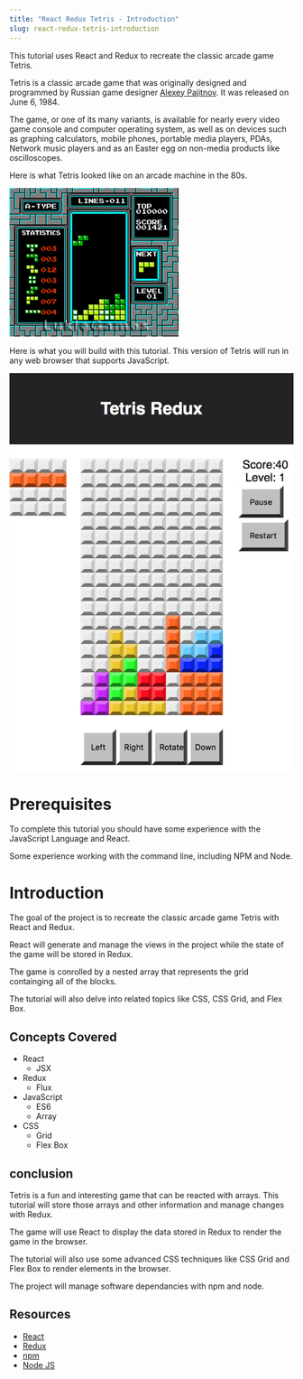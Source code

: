 ```yaml
---
title: "React Redux Tetris - Introduction"
slug: react-redux-tetris-introduction
---
```


This tutorial uses React and Redux to recreate the classic 
arcade game Tetris. 

Tetris is a classic arcade game that was originally designed 
and programmed by Russian game designer [Alexey Pajitnov](https://en.wikipedia.org/wiki/Alexey_Pajitnov).
It was released on June 6, 1984.

The game, or one of its many variants, is available for nearly 
every video game console and computer operating system, as well 
as on devices such as graphing calculators, mobile phones, 
portable media players, PDAs, Network music players and as an 
Easter egg on non-media products like oscilloscopes.

Here is what Tetris looked like on an arcade machine in the 
80s. 

![tetris-arcade](assets/s-l300.gif)

Here is what you will build with this tutorial. This version of 
Tetris will run in any web browser that supports JavaScript. 

![tetris-web](assets/Screen-Shot.png)

# Prerequisites 

To complete this tutorial you should have some experience with 
the JavaScript Language and React. 

Some experience working with the command line, including NPM 
and Node. 

# Introduction 

The goal of the project is to recreate the classic arcade game
Tetris with React and Redux. 

React will generate and manage the views in the project while 
the state of the game will be stored in Redux.

The game is conrolled by a nested array that represents the 
grid containging all of the blocks. 

The tutorial will also delve into related topics like CSS, 
CSS Grid, and Flex Box. 

## Concepts Covered

- React 
  - JSX
- Redux 
  - Flux
- JavaScript
  - ES6
  - Array
- CSS
  - Grid
  - Flex Box
  
## conclusion

Tetris is a fun and interesting game that can be reacted with 
arrays. This tutorial will store those arrays and other 
information and manage changes with Redux. 

The game will use React to display the data stored in Redux to 
render the game in the browser. 

The tutorial will also use some advanced CSS techniques like 
CSS Grid and Flex Box to render elements in the browser. 

The project will manage software dependancies with npm and node. 

## Resources

- [React](https://reactjs.org)
- [Redux](https://redux.js.org)
- [npm](https://www.npmjs.com)
- [Node JS](https://nodejs.org/en/)